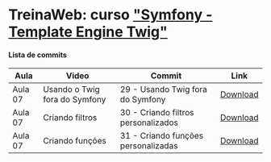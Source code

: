 # TreinaWeb: curso ["Symfony - Template Engine Twig"](https://www.treinaweb.com.br/curso/symfony-template-engine-twig)

#### Lista de commits
Aula | Video | Commit | Link 
------ | ------ | ------ | ------ 
Aula 07 | Usando o Twig fora do Symfony | 29 - Usando Twig fora do Symfony | [Download](https://github.com/treinaweb/treinaweb-eloquent-avancado/archive/e3146ece5245cc4bec4f65a9adbbcf5425861962.zip) 
Aula 07 | Criando filtros | 30 - Criando filtros personalizados | [Download](https://github.com/treinaweb/treinaweb-eloquent-avancado/archive/762eba5381eda97806b8597091035c6989dffcce.zip) 
Aula 07 | Criando funções | 31 - Criando funções personalizadas | [Download](https://github.com/treinaweb/treinaweb-eloquent-avancado/archive/9e89ef959f9208b5b11a807dbfcf87f7878ee7c7.zip) 
